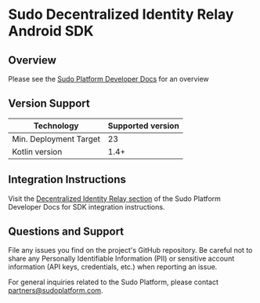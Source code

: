 # Sudo Decentralized Identity Relay Android SDK

## Overview

Please see the [Sudo Platform Developer Docs](https://docs.sudoplatform.com) for an overview

## Version Support
| Technology             | Supported version |
| ---------------------- | ----------------- |
| Min. Deployment Target | 23                |
| Kotlin version         | 1.4+              |

## Integration Instructions
Visit the [Decentralized Identity Relay section](https://docs.sudoplatform.com/guides/decentralized-identity) of the Sudo Platform Developer Docs for SDK integration instructions.

## Questions and Support
File any issues you find on the project's GitHub repository. Be careful not to share any Personally Identifiable Information (PII) or sensitive account information (API keys, credentials, etc.) when reporting an issue.

For general inquiries related to the Sudo Platform, please contact [partners@sudoplatform.com](mailto:partners@sudoplatform.com).

